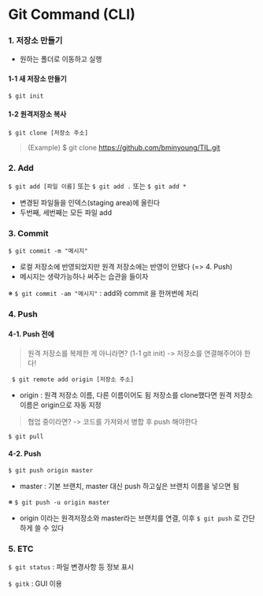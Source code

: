 ﻿# Git Command (CLI)

### 1. 저장소 만들기
- 원하는 폴더로 이동하고 실행
#### 1-1 새 저장소 만들기
`$ git init`

#### 1-2 원격저장소 복사
`$ git clone [저장소 주소]`
>(Example) 
>$ git clone https://github.com/bminyoung/TIL.git

### 2. Add
`$ git add [파일 이름]` 또는 `$ git add .` 또는 `$ git add *`

- 변경된 파일들을 인덱스(staging area)에 올린다
- 두번째, 세번째는 모든 파일 add

### 3. Commit
`$ git commit -m "메시지"`

- 로컬 저장소에 반영되었지만 원격 저장소에는 반영이 안됐다 (=> 4. Push)
- 메시지는 생략가능하나 써주는 습관을 들이자

※ `$ git commit -am "메시지"` : add와 commit 을 한꺼번에 처리

### 4. Push
#### 4-1. Push 전에
> 원격 저장소를 복제한 게 아니라면? (1-1 git init)
> -> 저장소를 연결해주어야 한다!

` $ git remote add origin [저장소 주소]`

- origin : 원격 저장소 이름, 다른 이름이어도 됨
		저장소를 clone했다면 원격 저장소 이름은 origin으로 자동 지정

> 협업 중이라면?
>  -> 코드를 가져와서 병합 후 push 해야한다

`$ git pull`

#### 4-2. Push
`$ git push origin master`

- master : 기본 브랜치, master 대신 push 하고싶은 브랜치 이름을 넣으면 됨

※ `$ git push -u origin master`
- origin 이라는 원격저장소와 master라는 브랜치를 연결, 이후 `$ git push` 로 간단하게 쓸 수 있다


### 5. ETC
`$ git status` : 파일 변경사항 등 정보 표시

`$ gitk` : GUI 이용

